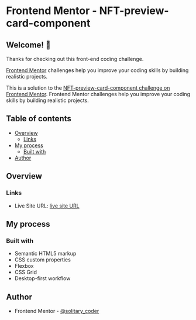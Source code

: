 # Frontend Mentor - NFT-preview-card-component

## Welcome! 👋

Thanks for checking out this front-end coding challenge.

[Frontend Mentor](https://www.frontendmentor.io) challenges help you improve your coding skills by building realistic projects.

This is a solution to the [NFT-preview-card-component challenge on Frontend Mentor](https://www.frontendmentor.io/challenges/nft-preview-card-component-SbdUL_w0U/hub). Frontend Mentor challenges help you improve your coding skills by building realistic projects. 

## Table of contents

- [Overview](#overview)
  - [Links](#links)
- [My process](#my-process)
  - [Built with](#built-with)
- [Author](#author)

## Overview

### Links

- Live Site URL: [live site URL ](https://kabir-afk.github.io/frontend-mentor-challenges/NFT-preview-card-component/)

## My process

### Built with

- Semantic HTML5 markup
- CSS custom properties
- Flexbox
- CSS Grid
- Desktop-first workflow

## Author

- Frontend Mentor - [@solitary_coder](https://www.frontendmentor.io/profile/kabir-afk)
